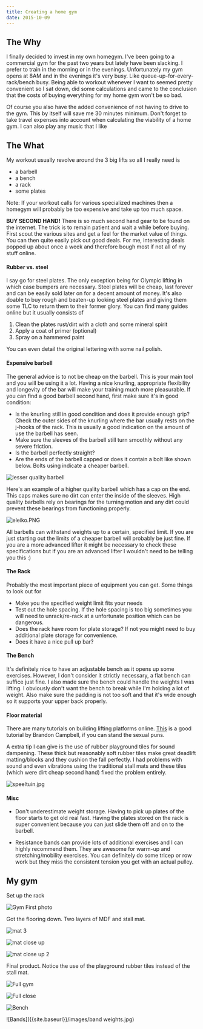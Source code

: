 ```yaml
---
title: Creating a home gym
date: 2015-10-09
---
```


## The Why

I finally decided to invest in my own homegym. I've been going to a commercial gym for the past two years but lately have been slacking. I prefer to train in the morning or in the evenings. Unfortunately my gym opens at 8AM and in the evenings it's very busy. Like queue-up-for-every-rack/bench busy. Being able to workout whenever I want to seemed pretty convenient so I sat down, did some calculations and came to the conclusion that the costs of buying everything for my home gym won't be so bad.

Of course you also have the added convenience of not having to drive to the gym. This by itself will save me 30 minutes minimum. Don't forget to take travel expenses into account when calculating the viability of a home gym. I can also play any music that I like 

## The What

My workout usually revolve around the 3 big lifts so all I really need is

* a barbell
* a bench
* a rack
* some plates

Note: If your workout calls for various specialized machines then a homegym will probably be too expensive and take up too much space. 

**BUY SECOND HAND!** There is so much second hand gear to be found on the internet. The trick is to remain patient and wait a while before buying. First scout the various sites and get a feel for the market value of things. You can then quite easily pick out good deals. For me, interesting deals popped up about once a week and therefore bough most if not all of my stuff online. 

#### Rubber vs. steel

I say go for steel plates. The only exception being for Olympic lifting in which case bumpers are necessary. Steel plates will be cheap, last forever and can be easily sold later on for a decent amount of money. It's also doable to buy rough and beaten-up looking steel plates and giving them some TLC to return them to their former glory. You can find many guides online but it usually consists of

1. Clean the plates rust/dirt with a cloth and some mineral spirit
2. Apply a coat of primer (optional)
3. Spray on a hammered paint

You can even detail the original lettering with some nail polish.

#### Expensive barbell

The general advice is to not be cheap on the barbell. This is your main tool and you will be using it a lot. Having a nice knurling, appropriate flexibility and longevity of the bar will make your training much more pleasurable. If you can find a good barbell second hand, first make sure it's in good condition: 

* Is the knurling still in good condition and does it provide enough grip? Check the outer sides of the knurling where the bar usually rests on the j-hooks of the rack. This is usually a good indication on the amount of use the barbell has seen.
* Make sure the sleeves of the barbell still turn smoothly without any severe friction.
* Is the barbell perfectly straight?
* Are the ends of the barbell capped or does it contain a bolt like shown below. Bolts using indicate a cheaper barbell.

![lesser quality barbell]({{site.baseurl}}/images/barbell_bad.jpg)

Here's an example of a higher quality barbell which has a cap on the end. This caps makes sure no dirt can enter the inside of the sleeves. High quality barbells rely on bearings for the turning motion and any dirt could prevent these bearings from functioning properly.

![eleiko.PNG]({{site.baseurl}}/images/eleiko.PNG)

All barbells can withstand weights up to a certain, specified limit. If you are just starting out the limits of a cheaper barbell will probably be just fine. If you are a more advanced lifter it might be necessary to check these specifications but if you are an advanced lifter I wouldn't need to be telling you this :)

#### The Rack

Probably the most important piece of equipment you can get. Some things to look out for

* Make you the specified weight limit fits your needs
* Test out the hole spacing. If the hole spacing is too big sometimes you will need to unrack/re-rack at a unfortunate position which can be dangerous.
* Does the rack have room for plate storage? If not you might need to buy additional plate storage for convenience. 
* Does it have a nice pull up bar?

#### The Bench

It's definitely nice to have an adjustable bench as it opens up some exercises. However, I don't consider it strictly necessary, a flat bench can suffice just fine. I also made sure the bench could handle the weights I was lifting. I obviously don't want the bench to break while I'm holding a lot of weight. Also make sure the padding is not too soft and that it's wide enough so it supports your upper back properly.  

#### Floor material

There are many tutorials on building lifting platforms online. [This](HTTPS://www.youtube.com/watch?v=3TzR_mPEo04) is a good tutorial by Brandon Campbell, if you can stand the sexual puns.  

A extra tip I can give is the use of rubber playground tiles for sound dampening. These thick but reasonably soft rubber tiles make great deadlift matting/blocks and they cushion the fall perfectly. I had problems with sound and even vibrations using the traditional stall mats and these tiles (which were dirt cheap second hand) fixed the problem entirely. 

![speeltuin.jpg]({{site.baseurl}}/images/speeltuin.jpg)

#### Misc

* Don't underestimate weight storage. Having to pick up plates of the floor starts to get old real fast. Having the plates stored on the rack is super convenient because you can just slide them off and on to the barbell. 

* Resistance bands can provide lots of additional exercises and I can highly recommend them. They are awesome for warm-up and stretching/mobility exercises. You can definitely do some tricep or row work but they miss the consistent tension you get with an actual pulley. 

## My gym

Set up the rack

![Gym First photo]({{site.baseurl}}/images/gym1.jpg)

Got the flooring down. Two layers of MDF and stall mat.

![mat 3]({{site.baseurl}}/images/mat3.jpg)

![mat close up]({{site.baseurl}}/images/mat.jpg)

![mat close up 2]({{site.baseurl}}/images/mat2.jpg)

Final product. Notice the use of the playground rubber tiles instead of the stall mat.

![Full gym]({{site.baseurl}}/images/full2.jpg)

![Full close ]({{site.baseurl}}/images/full.jpg)

![Bench]({{site.baseurl}}/images/bench.jpg)

![Bands]({{site.baseurl}}/images/band weights.jpg)

